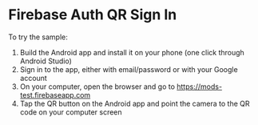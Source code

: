 # Firebase Auth QR Sign In
To try the sample:
1. Build the Android app and install it on your phone (one click through Android Studio)
2. Sign in to the app, either with email/password or with your Google account
3. On your computer, open the browser and go to https://mods-test.firebaseapp.com
4. Tap the QR button on the Android app and point the camera to the QR code on your computer screen